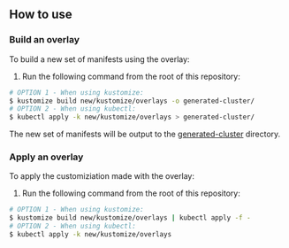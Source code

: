 ## How to use

### Build an overlay

To build a new set of manifests using the overlay:

1. Run the following command from the root of this repository:

```bash
# OPTION 1 - When using kustomize:
$ kustomize build new/kustomize/overlays -o generated-cluster/
# OPTION 2 - When using kubectl:
$ kubectl apply -k new/kustomize/overlays > generated-cluster/
```

The new set of manifests will be output to the [generated-cluster](../../../generated-cluster/) directory.

### Apply an overlay

To apply the customiziation made with the overlay:

1. Run the following command from the root of this repository:

```bash
# OPTION 1 - When using kustomize:
$ kustomize build new/kustomize/overlays | kubectl apply -f -
# OPTION 2 - When using kubectl:
$ kubectl apply -k new/kustomize/overlays
```
